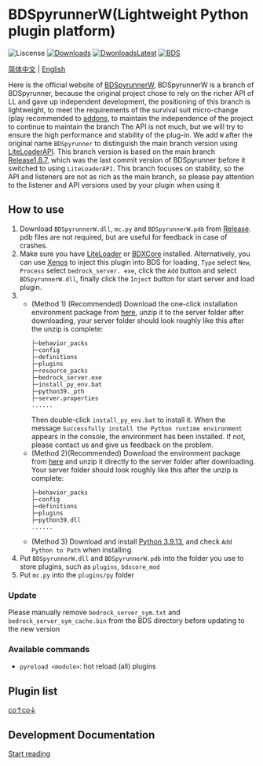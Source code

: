 # BDSpyrunnerW(Lightweight Python plugin platform)

![Liscense](https://img.shields.io/github/license/WillowSauceR/BDSpyrunnerW?style=for-the-badge)
[![Downloads](https://img.shields.io/github/downloads/WillowSauceR/BDSpyrunnerW/total?style=for-the-badge)](https://github.com/WillowSauceR/BDSpyrunnerW/releases/latest)
[![DwonloadsLatest](https://img.shields.io/github/downloads/WillowSauceR/BDSpyrunnerW/latest/total?label=DOWNLOAD@LATEST&style=for-the-badge)](https://github.com/WillowSauceR/BDSpyrunnerW/releases/latest)
[![BDS](https://img.shields.io/badge/BDS-1.19.70.02-blue?style=for-the-badge)](https://www.minecraft.net/download/server/bedrock)

[简体中文](https://pyr.jfishing.love/zh_Hans/) | [English](/)

Here is the official website of [BDSpyrunnerW](https://github.com/WillowSauceR/BDSpyrunnerW/ "Github page"), BDSpyrunnerW is a branch of BDSpyrunner, because the original project chose to rely on the richer API of LL and gave up independent development, the positioning of this branch is lightweight, to meet the requirements of the survival suit micro-change (play recommended to [addons](https://mcpedl.com/ "find addons"), to maintain the independence of the project to continue to maintain the branch The API is not much, but we will try to ensure the high performance and stability of the plug-in. We add ``W`` after the original name ``BDSpyrunner`` to distinguish the main branch version using [LiteLoaderAPI](https://github.com/LiteLDev/LiteLoaderBDS/). This branch version is based on the main branch [Release1.8.7](https://github.com/twoone-3/BDSpyrunner/tree/f7645c3e69bf505d4207f76932c28665fff576fe "Github page"), which was the last commit version of BDSpyrunner before it switched to using ``LiteLoaderAPI``. This branch focuses on stability, so the API and listeners are not as rich as the main branch, so please pay attention to the listener and API versions used by your plugin when using it

## How to use

1. Download ``BDSpyrunnerW.dll``, ``mc.py`` and ``BDSpyrunnerW.pdb`` from [Release](https://github.com/WillowSauceR/BDSpyrunnerW/releases/latest). pdb files are not required, but are useful for feedback in case of crashes.
2. Make sure you have [LiteLoader](https://github.com/LiteLDev/LiteLoaderBDS) or [BDXCore](https://github.com/jfishing/BDXCore) installed. Alternatively, you can use [Xenos](https://github.com/DarthTon/Xenos/releases/latest) to inject this plugin into BDS for loading, ``Type`` select ``New``, ``Process`` select ``bedrock_server. exe``, click the ``Add`` button and select ``BDSpyrunnerW.dll``, finally click the ``Inject`` button for start server and load plugin.
3. * (Method 1) (Recommended) Download the one-click installation environment package from [here](https://pyr.jfishing.love/plugins/setup_pyrw_runtime.zip), unzip it to the server folder after downloading, your server folder should look roughly like this after the unzip is complete:
      ```Folder Structure
      ├─behavior_packs
      ├─config
      ├─definitions
      ├─plugins
      ├─resource_packs
      ├─bedrock_server.exe
      ├─install_py_env.bat
      ├─python39._pth
      ├─server.properties
      ......
      ```
      Then double-click ``install_py_env.bat`` to install it. When the message ``Successfully install the Python runtime environment`` appears in the console, the environment has been installed. If not, please contact us and give us feedback on the problem.
   * (Method 2)(Recommended) Download the environment package from [here](https://pyr.jfishing.love/plugins/pyrw_runtime.zip) and unzip it directly to the server folder after downloading. Your server folder should look roughly like this after the unzip is complete:
     ```Folder structure
     ├─behavior_packs
     ├─config
     ├─definitions
     ├─plugins
     ├─python39.dll
     ......
     ```
   * (Method 3) Download and install [Python 3.9.13](https://www.python.org/ftp/python/3.9.13/python-3.9.13-amd64.exe), and check ``Add Python to Path`` when installing.
4. Put ``BDSpyrunnerW.dll`` and ``BDSpyrunnerW.pdb`` into the folder you use to store plugins, such as ``plugins``, ``bdxcore_mod``
5. Put ``mc.py`` into the ``plugins/py`` folder

### Update

Please manually remove ``bedrock_server_sym.txt`` and ``bedrock_server_sym_cache.bin`` from the BDS directory before updating to the new version

### Available commands

* ``pyreload <module>``: hot reload (all) plugins

## Plugin list

[co↑co↓](plugins/README.md "here")

## Development Documentation

[Start reading](docs/README.md)
